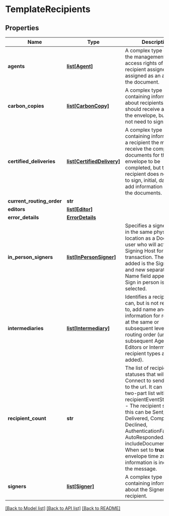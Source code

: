 # TemplateRecipients

## Properties
Name | Type | Description | Notes
------------ | ------------- | ------------- | -------------
**agents** | [**list[Agent]**](Agent.md) | A complex type defining the management and access rights of a recipient assigned assigned as an agent on the document. | [optional] 
**carbon_copies** | [**list[CarbonCopy]**](CarbonCopy.md) | A complex type containing information about recipients who should receive a copy of the envelope, but does not need to sign it. | [optional] 
**certified_deliveries** | [**list[CertifiedDelivery]**](CertifiedDelivery.md) | A complex type containing information on a recipient the must receive the completed documents for the envelope to be completed, but the recipient does not need to sign, initial, date, or add information to any of the documents. | [optional] 
**current_routing_order** | **str** |  | [optional] 
**editors** | [**list[Editor]**](Editor.md) |  | [optional] 
**error_details** | [**ErrorDetails**](ErrorDetails.md) |  | [optional] 
**in_person_signers** | [**list[InPersonSigner]**](InPersonSigner.md) | Specifies a signer that is in the same physical location as a DocuSign user who will act as a Signing Host for the transaction. The recipient added is the Signing Host and new separate Signer Name field appears after Sign in person is selected. | [optional] 
**intermediaries** | [**list[Intermediary]**](Intermediary.md) | Identifies a recipient that can, but is not required to, add name and email information for recipients at the same or subsequent level in the routing order (until subsequent Agents, Editors or Intermediaries recipient types are added). | [optional] 
**recipient_count** | **str** | The list of recipient event statuses that will trigger Connect to send updates to the url. It can be a two-part list with:  * recipientEventStatusCode - The recipient status, this can be Sent, Delivered, Completed, Declined, AuthenticationFailed, and AutoResponded. * includeDocuments - When set to **true**, the envelope time zone information is included in the message. | [optional] 
**signers** | [**list[Signer]**](Signer.md) | A complex type containing information about the Signer recipient. | [optional] 

[[Back to Model list]](../README.md#documentation-for-models) [[Back to API list]](../README.md#documentation-for-api-endpoints) [[Back to README]](../README.md)


